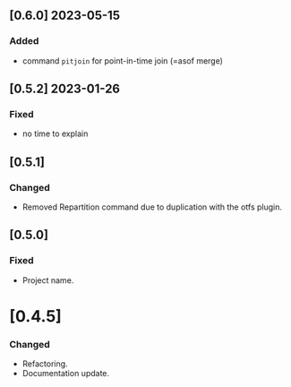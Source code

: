 ## [0.6.0] 2023-05-15
### Added
- command `pitjoin` for point-in-time join (=asof merge)

## [0.5.2] 2023-01-26
### Fixed
- no time to explain

## [0.5.1]
### Changed
- Removed Repartition command due to duplication with the otfs plugin.

## [0.5.0]
### Fixed
- Project name.

# [0.4.5]
### Changed
- Refactoring.
- Documentation update.